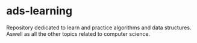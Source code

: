 # ads-learning
Repository dedicated to learn and practice algorithms and data structures. Aswell as all the other topics related to computer science.
